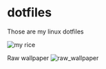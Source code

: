 # dotfiles
Those are my linux dotfiles

![my rice](https://i.redd.it/47f4n8ctcb371.png)

Raw wallpaper
![raw_wallpaper](https://i.imgur.com/lkiEgoT.jpg)
